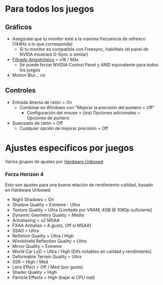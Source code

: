 # Para todos los juegos
## Gráficos
- Asegúrate que tu monitor esté a la máxima frecuencia de refresco (144Hz o lo que corresponda)
  - Si tu monitor es compatible con Freesync, habilitalo (el panel de NVIDA mostrará G-Sync o similar)
- [Filtrado Anisotrópico](https://www.pcgamingwiki.com/wiki/Glossary:Anisotropic_filtering_(AF)) = x16 / Máx
  - Se puede forzar NVIDIA Control Panel y AMD equivalente para todos los juegos
- Motion Blur... *no*
  
## Controles
- Entrada directa de ratón = On
  - Combinar en Windows con "Mejorar la precisión del puntero = Off"
     - Configuración del mouse > (izq) Opciones adicionales > Opciones de puntero
- Suavizado de ratón = Off
  - Cualquier opción de mejorar precisión = Off

# Ajustes específicos por juegos
Varios grupos de ajustes por [Hardware Unboxed](https://www.youtube.com/playlist?list=PL7m5C6_P_lnXQhO8YRLfVVMSGo0UwDIne) 
### Forza Horizon 4
Esto son ajustes para una buena relación de rendimiento-calidad, basado en Hardware Unboxed
- Night Shadows = On
- Shadow Quality = Extreme - Ultra
- Texture Quality = Ultra [Limitado por VRAM, 4GB @ 1080p suficiente]
- Dynamic Geometry Quality = Medio
- Antialiasing = x2 MSAA
- FXAA Antialias = A gusto, Off si MSAA)
- SSAO = Ultra
- Refletion Quality = Ultra / High
- Windshield Reflection Quality = Ultra
- Mirror Quality = Extreme
- World Car LoD = Ultra / High [Difs notables en calidad y rendimiento]
- Deformable Terrain Quality = Ultra
- SSR = High / Med
- Lens Effect = Off / Med (por gusto)
- Shader Quality = High
- Particle Effects = High (bajar si CPU mal)
